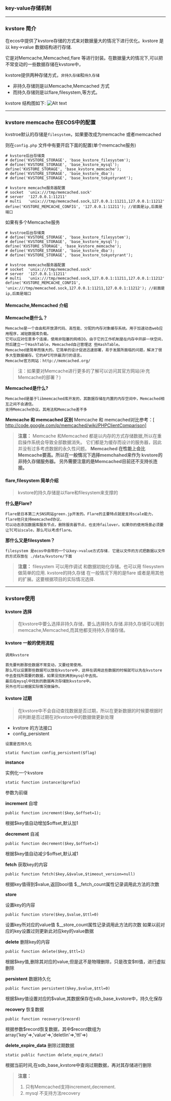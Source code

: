 ### key-value存储机制


----------
### kvstore 简介
在ecos中提供了kvstore存储的方式来对数据量大的情况下进行优化。kvstore 是以 key->value 数据结构进行存储.

它是对Memcache,Memcached,flare 等进行封装。在数据量大的情况下,可以把不常变动的一些数据存储在kvstore中，

kvstore提供两种存储方式，`非持久存储`和`持久存储`
- 非持久存储则是以Memcache,Memcached 方式
- 而持久存储则是以flare,filesystem,等方式。

kvstore 结构图如下:
![Alt text](./1.gif)


----------
### kvstore memcache 在ECOS中的配置
kvstroe默认的存储是`filesystem`，如果要改成为memcache 或者memcached

则在`config.php` 文件中有要开启下面的配置(单个memcache服务)
```plain
# kvstore后台存储类
# define('KVSTORE_STORAGE', 'base_kvstore_filesystem');
# define('KVSTORE_STORAGE', 'base_kvstore_mysql');
define('KVSTORE_STORAGE', 'base_kvstore_memcache');
# define('KVSTORE_STORAGE', 'base_kvstore_dba');
# define('KVSTORE_STORAGE', 'base_kvstore_tokyotyrant');

# kvstore memcache服务器配置
# socket  'unix:///tmp/memcached.sock'
# server  '127.0.0.1:11211'
# multi   'unix:///tmp/memcached.sock,127.0.0.1:11211,127.0.0.1:11212'
define('KVSTORE_MEMCACHE_CONFIG', '127.0.0.1:11211'); //前面是ip,后面是端口

```
如果有多个Memcache服务
```plain
# kvstroe后台存储类
# define('KVSTORE_STORAGE', 'base_kvstore_filesystem');
# define('KVSTORE_STORAGE', 'base_kvstore_mysql');
define('KVSTORE_STORAGE', 'base_kvstore_memcache');
# define('KVSTORE_STORAGE', 'base_kvstore_dba');
# define('KVSTORE_STORAGE', 'base_kvstore_tokyotyrant');

# kvstroe memcache服务器配置
# socket  'unix:///tmp/memcached.sock'
# server  '127.0.0.1:11211'
# multi   'unix:///tmp/memcached.sock,127.0.0.1:11211,127.0.0.1:11212'
define('KVSTORE_MEMCACHE_CONFIG', 'unix:///tmp/memcached.sock,127.0.0.1:11211,127.0.0.1:11212'); //前面是ip,后面是端口
```
#### Memcache,Memcached 介绍
**Memcache是什么？**

	Memcache是一个自由和开放源代码、高性能、分配的内存对象缓存系统。用于加速动态web应用程序，减轻数据库负载。
	它可以应对任意多个连接，使用非阻塞的网络IO。由于它的工作机制是在内存中开辟一块空间，然后建立一个HashTable，Memcached自己管理这 些HashTable。
	Memcached是简单而强大的。它简单的设计促进迅速部署，易于发展所面临的问题，解决了很多大型数据缓存。它的API可供最流行的语言。
	Memcache官方网站：http://memcached.org/
>注：如果要对Memcache进行更多的了解可以访问其官方网站(补充Memcache的部署？)

**Memcached是什么?**

	Memcached是基于libmemcached库开发的，其数据存储在内置的内存空间中，Memcached相互之间不会通信。
	支持Memcache协议。其用法和Memcache差不多
	
**Memcache 和 memcached 区别**
Memcache 和 memcached对比参考：[ http://code.google.com/p/memcached/wiki/PHPClientComparison]

>**注意：**
>Memcache 和Memcached 都是以内存的方式存储数据,所以在重启操作系统会导致全部数据消失。
它们都是为缓存而设计的服务器，因此并没有过多考虑数据的永久性问题。
**Memcached 在性能上会比 Memcache要高。**所以在一般情况下选择memchahed来作为 kvstore的非持久存储服务器。
另外需要注意的是Memcached目前还不支持**长连接。**

#### flare,filesystem 简单介绍

> kvstore的持久存储是以flare和filesystem来支撑的

**什么是Flare?**
```plain
Flare是日本第二大SNS网站green.jp开发的。Flare的主要特点就是支持scale能力，flare他只支持memcached协议，
可以动态添加数据库服务节点，删除服务器节点，也支持failover。如果你的使用场景必须要让TC可以scale，那么可以考虑flare。
```
**那什么又是filesystem？**
```plain
filesystem 是ecos中自带的一个以key->value方式存储. 它是以文件的方式把数据以文件的方式存放在 ./data/kvstore/下面
```

> **注意：**
> filesystem 可以用作调试 和数据初始化存储。也可以用 filesystem 做简单的应用.
>kvstore的持久存储 在一般情况下用的是flare 或者是用其他的扩展。这要根据项目的实际情况选择.


----------
### kvstore使用

#### kvstore 选择
>在kvstore中要么选择非持久存储，要么选择持久存储.非持久存储可以用到memcache,Memcached,而其他都支持持久存储存储。

#### kvstore 一般的使用流程
`调用kvstore`
	
	首先要判断那些数据不常变动，又要经常使用。
	那么可以设置那些数据可以放在kvstore中，这样在调用这些数据的时候就可以先在kvstore中去查找所需要的数据，如果没找到再到mysql中去找。
	最后在mysql中找到的数据再次存储到kvstore中。
	另外也可以根据实际情况做操作。
#### kvstore 过期
>在kvstore中不会自动查找数据是否过期，所以在更新数据的时候要根据时间判断是否过期在对kvstore中的数据做更新处理

- kvstore 的方法接口
- config_persistent

`设置是否持久化`

	static function config_persistent($flag)

**instance**

实例化一个kvstore

	static function instance($prefix)
参数为前缀

**increment**
自增

	public function increment($key,$offset=1);
根据\$key值自动增加$offset,默认加1

**decrement**
自减

	public function decrement($key,$offset=1)
根据\$key值自动减少$offset,默认减1

**fetch**
获取key的内容

	public function fetch($key,&$value,$timeout_version=null)
根据key值得到$value,返回bool值 $__fetch_count属性记录调用此方法的次数

**store**

设置key的内容

	public function store($key,$value,$ttl=0)
设置key所对应的value值 $__store_count属性记录调用此方法的次数
如果以前对应的key设置过则更新此对应key的value数据

**delete**
删除key的内容

	public function delete($key,$ttl=1)
根据\$key值,删除其对应的value,但是这不是物理删除，只是改变$ttl值，进行虚拟删除

**persistent**
数据持久化

	public function persistent($key,$value,$ttl=0)
根据\$key值设置对应的$value,其数据保存在sdb_base_kvstore中，持久化保存

**recovery**
恢复数据

	public function recovery($record)
根据参数\$record恢复数据，其中$record数组为array('key'=>,'value'=>,'deletlin'=>,'ttl'=>)

**delete_expire_data**
删除过期数据

	static public function delete_expire_data()
根据当前时间,在sdb_base_kvstore中查询过期数据，再对其存储进行删除
>**注意：** 
>1. 只有Memcached支持increment,decrement.
> 2. mysql 不支持方法recovery
